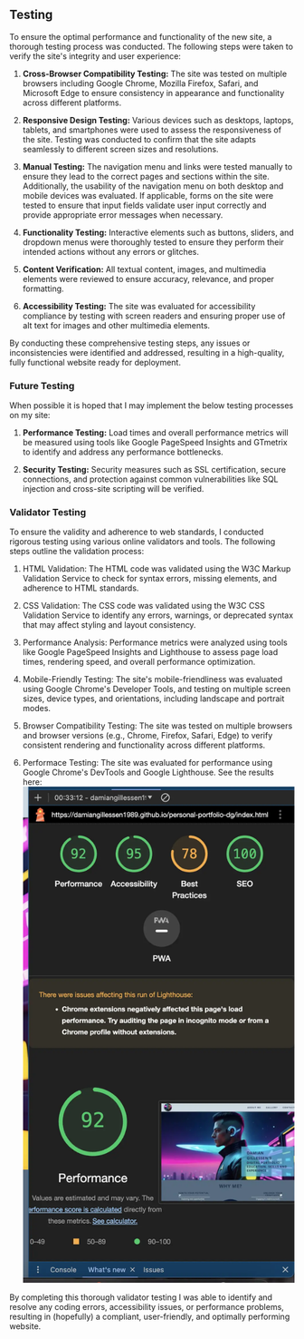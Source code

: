 ## Testing

To ensure the optimal performance and functionality of the new site, a thorough testing process was conducted. The following steps were taken to verify the site's integrity and user experience:

1. **Cross-Browser Compatibility Testing:** The site was tested on multiple browsers including Google Chrome, Mozilla Firefox, Safari, and Microsoft Edge to ensure consistency in appearance and functionality across different platforms.

2. **Responsive Design Testing:** Various devices such as desktops, laptops, tablets, and smartphones were used to assess the responsiveness of the site. Testing was conducted to confirm that the site adapts seamlessly to different screen sizes and resolutions.

3. **Manual Testing:** The navigation menu and links were tested manually to ensure they lead to the correct pages and sections within the site. Additionally, the usability of the navigation menu on both desktop and mobile devices was evaluated. If applicable, forms on the site were tested to ensure that input fields validate user input correctly and provide appropriate error messages when necessary.

4. **Functionality Testing:** Interactive elements such as buttons, sliders, and dropdown menus were thoroughly tested to ensure they perform their intended actions without any errors or glitches.

5. **Content Verification:** All textual content, images, and multimedia elements were reviewed to ensure accuracy, relevance, and proper formatting.

6. **Accessibility Testing:** The site was evaluated for accessibility compliance by testing with screen readers and ensuring proper use of alt text for images and other multimedia elements.

By conducting these comprehensive testing steps, any issues or inconsistencies were identified and addressed, resulting in a high-quality, fully functional website ready for deployment.

### Future Testing

When possible it is hoped that I may implement the below testing processes on my site:

1. **Performance Testing:** Load times and overall performance metrics will be measured using tools like Google PageSpeed Insights and GTmetrix to identify and address any performance bottlenecks.

2. **Security Testing:** Security measures such as SSL certification, secure connections, and protection against common vulnerabilities like SQL injection and cross-site scripting will be verified.

### Validator Testing

To ensure the validity and adherence to web standards, I conducted rigorous testing using various online validators and tools. The following steps outline the validation process:

1. HTML Validation: The HTML code was validated using the W3C Markup Validation Service to check for syntax errors, missing elements, and adherence to HTML standards.

2. CSS Validation: The CSS code was validated using the W3C CSS Validation Service to identify any errors, warnings, or deprecated syntax that may affect styling and layout consistency.

3. Performance Analysis: Performance metrics were analyzed using tools like Google PageSpeed Insights and Lighthouse to assess page load times, rendering speed, and overall performance optimization.

4. Mobile-Friendly Testing: The site's mobile-friendliness was evaluated using Google Chrome's Developer Tools, and testing on multiple screen sizes, device types, and orientations, including landscape and portrait modes.

5. Browser Compatibility Testing: The site was tested on multiple browsers and browser versions (e.g., Chrome, Firefox, Safari, Edge) to verify consistent rendering and functionality across different platforms.

6. Performace Testing: The site was evaluated for performance using Google Chrome's DevTools and Google Lighthouse. See the results here: ![Interactive Gallery](https://raw.githubusercontent.com/DamianGillessen1989/personal-portfolio-dg/main/docs/lighthouse-scores.webp)

By completing this thorough validator testing I was able to identify and resolve any coding errors, accessibility issues, or performance problems, resulting in (hopefully) a compliant, user-friendly, and optimally performing website.
